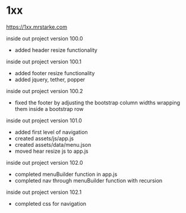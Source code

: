 # 1xx

https://1xx.mrstarke.com

inside out project version 100.0
  - added header resize functionality
  
  inside out project version 100.1
  - added footer resize functionality
  - added jquery, tether, popper
  
  inside out project version 100.2
  - fixed the footer by adjusting the bootstrap column widths wrapping them inside a bootstrap row
  
   inside out project version 101.0
  - added first level of navigation 
  - created assets/js/app.js
  - created assets/data/menu.json
  - moved hear resize js to app.js
  
   inside out project version 102.0
  - completed menuBuilder function in app.js
  - completed nav through menuBuilder function with recursion
  
   inside out project version 102.1
   - completed css for navigation